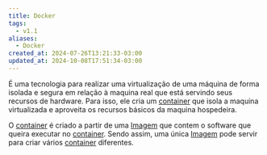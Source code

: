 ```yaml
---
title: Docker
tags:
  - v1.1
aliases:
  - Docker
created_at: 2024-07-26T13:21:33-03:00
updated_at: 2024-10-08T17:51:34-03:00
---
```


É uma tecnologia para realizar uma virtualização de uma máquina de forma isolada e segura em relação à maquina real que está servindo seus recursos de hardware. Para isso, ele cria um [container](../../../../entrada/2024/07/17/Container_docker.md) que isola a maquina virtualizada e aproveita os recursos básicos da maquina hospedeira. 

O [container](../../../../entrada/2024/07/17/Container_docker.md) é criado a partir de uma [Imagem](../../../../entrada/2024/07/17/Imagem_docker.md) que contem o software que queira executar no [container](../../../../entrada/2024/07/17/Container_docker.md). Sendo assim, uma única [Imagem](../../../../entrada/2024/07/17/Imagem_docker.md) pode servir para criar vários [container](../../../../entrada/2024/07/17/Container_docker.md) diferentes.